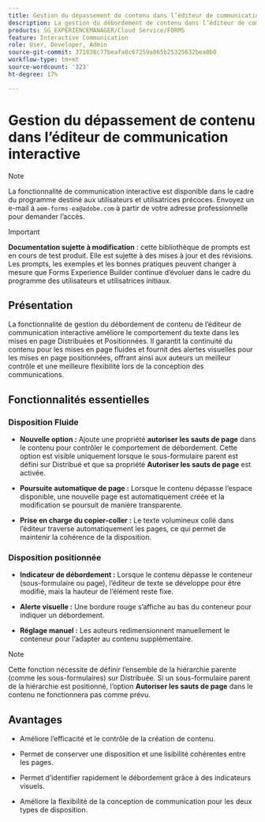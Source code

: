 ```yaml
---
title: Gestion du dépassement de contenu dans l’éditeur de communication interactive
description: La gestion du débordement de contenu dans l’éditeur de communication interactive améliore le comportement du texte dans les dispositions positionnées et distribuées.
products: SG_EXPERIENCEMANAGER/Cloud Service/FORMS
feature: Interactive Communication
role: User, Developer, Admin
source-git-commit: 371838c77beafa8c67259a865b25325632bea0b0
workflow-type: tm+mt
source-wordcount: '323'
ht-degree: 17%

---
```



# Gestion du dépassement de contenu dans l’éditeur de communication interactive

>[!NOTE]
>
> La fonctionnalité de communication interactive est disponible dans le cadre du programme destiné aux utilisateurs et utilisatrices précoces. Envoyez un e-mail à `aem-forms-ea@adobe.com` à partir de votre adresse professionnelle pour demander l’accès.

>[!IMPORTANT]
>
> **Documentation sujette à modification** : cette bibliothèque de prompts est en cours de test produit. Elle est sujette à des mises à jour et des révisions. Les prompts, les exemples et les bonnes pratiques peuvent changer à mesure que Forms Experience Builder continue d’évoluer dans le cadre du programme des utilisateurs et utilisatrices initiaux.

## Présentation

La fonctionnalité de gestion du débordement de contenu de l’éditeur de communication interactive améliore le comportement du texte dans les mises en page Distribuées et Positionnées. Il garantit la continuité du contenu pour les mises en page fluides et fournit des alertes visuelles pour les mises en page positionnées, offrant ainsi aux auteurs un meilleur contrôle et une meilleure flexibilité lors de la conception des communications.

## Fonctionnalités essentielles

### Disposition Fluide

- **Nouvelle option :**
Ajoute une propriété **autoriser les sauts de page** dans le contenu pour contrôler le comportement de débordement. Cette option est visible uniquement lorsque le sous-formulaire parent est défini sur Distribué et que sa propriété **Autoriser les sauts de page** est activée.

- **Poursuite automatique de page :**
Lorsque le contenu dépasse l’espace disponible, une nouvelle page est automatiquement créée et la modification se poursuit de manière transparente.

- **Prise en charge du copier-coller :**
Le texte volumineux collé dans l’éditeur traverse automatiquement les pages, ce qui permet de maintenir la cohérence de la disposition.

### Disposition positionnée

- **Indicateur de débordement :**
Lorsque le contenu dépasse le conteneur (sous-formulaire ou page), l’éditeur de texte se développe pour être modifié, mais la hauteur de l’élément reste fixe.

- **Alerte visuelle :**
Une bordure rouge s’affiche au bas du conteneur pour indiquer un débordement.

- **Réglage manuel :**
Les auteurs redimensionnent manuellement le conteneur pour l’adapter au contenu supplémentaire.

>[!NOTE]
>
> Cette fonction nécessite de définir l’ensemble de la hiérarchie parente (comme les sous-formulaires) sur Distribuée. Si un sous-formulaire parent de la hiérarchie est positionné, l’option **Autoriser les sauts de page** dans le contenu ne fonctionnera pas comme prévu.

## Avantages

- Améliore l’efficacité et le contrôle de la création de contenu.

- Permet de conserver une disposition et une lisibilité cohérentes entre les pages.

- Permet d’identifier rapidement le débordement grâce à des indicateurs visuels.

- Améliore la flexibilité de la conception de communication pour les deux types de disposition.
